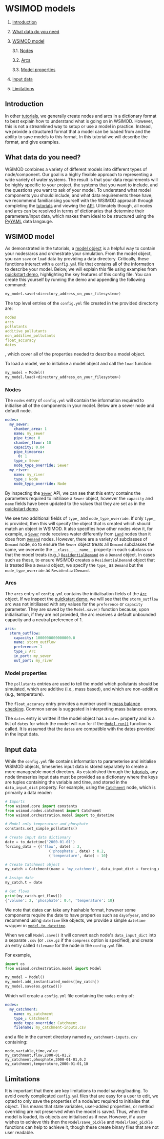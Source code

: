 # WSIMOD models

1. [Introduction](#introduction)

2. [What data do you need](#what-data-do-you-need)

3. [WSIMOD model](#wsimod-model)

    3.1. [Nodes](#nodes)

    3.2. [Arcs](#arcs)

    3.3. [Model properties](#model-properties)

4. [Input data](#input-data)

5. [Limitations](#limitations)

## Introduction

In other [tutorials](tutorials.md), we generally create nodes and arcs in a dictionary format
to best explain how to understand what is going on in WSIMOD. However, this
is not a streamlined way to setup or use a model in practice. Instead, we
provide a structured format that a model can be loaded from and the ability
to save models to this format. In this tutorial we will describe the format,
and give examples.

## What data do you need?

WSIMOD combines a variety of different models into different types of
node/component. Our goal is a highly flexible approach to representing a wide
variety of water systems. The result is that your data requirements will be
highly specific to your project, the systems that you want to include, and the
questions you want to ask of your model. To understand what model components
you should include, and what data requirements these have, we recommend
familiarising yourself with the WSIMOD approach through completing the
[tutorials](tutorials.md) and viewing the [API](reference.md). Ultimately though,
all nodes and arcs can be resolved in terms of dictionaries that
determine their parameters/input data, which makes them ideal to be structured using
the [PyYAML](https://pyyaml.org/) data langauge.

## WSIMOD model

As demonstrated in the tutorials, a [model object](reference-model.md#wsimod.orchestration.model.Model)
is a helpful way to contain your nodes/arcs and orchestrate your simulation.
From the model object, you can `save` or `load` data by providing a data
directory. Critically, these functions interact with a `config.yml` file that
contains all of the information to describe your model. Below, we will explain
this file using examples from [quickstart demo](demo/scripts/quickstart_demo.md),
highlighting the key features of this config file. You can create this yourself by
running the demo and appending the following command:

```python
my_model.save(<directory_address_on_your_filesystem>)
```

The top level entries of the `config.yml` file created in the provided directorty are:

```yaml
nodes
arcs
pollutants
additive_pollutants
non_additive_pollutants
float_accuracy
dates
```

, which cover all of the properties needed to describe a model object.

To load a model, we to initialise a model object and call the `load` function:

```python
my_model = Model()
my_model.load(<directory_address_on_your_filesystem>)
```

### Nodes

The `nodes` entry of `config.yml` will contain the information required to initialise all of the components
in your model. Below are a sewer node and default node.

```yaml
nodes:
  my_sewer:
    chamber_area: 1
    name: my_sewer
    pipe_time: 0
    chamber_floor: 10
    capacity: 0.04
    pipe_timearea:
      0: 1
    type_: Sewer
    node_type_override: Sewer
  my_river:
    name: my_river
    type_: Node
    node_type_override: Node
```

By inspecting the [`Sewer`](reference-sewer.md#wsimod.nodes.sewer.Sewer) API,
we can see that this entry contains the parameters required to initiliase a
`Sewer` object, however the `capacity` and `name` fields have been updated to
the values that they are set as in the [quickstart demo](demo/scripts/quickstart_demo.md).

We see two additional fields of `type_` and `node_type_override`. If only
`type_` is provided, then this will specify the object that is created which
should match an object in WSIMOD. It also specifies how other nodes view it,
for example, a [`Sewer`](reference-sewer.md#wsimod.nodes.sewer.Sewer) node
receives water differently from [`Land`](reference-sewer.md#wsimod.nodes.land.Land)
nodes than it does from [`Demand`](reference-other.md#wsimod.nodes.demand.Demand)
nodes. However, there are a variety of subclasses of `Demand` node, so to
ensure the `Sewer` object treats all `Demand` subclasses the same, we overwrite
the `__class__.__name__` property in each subclass so that the model treats
(e.g.,) [`ResidentialDemand`](reference-other.md#wsimod.nodes.demand.ResidentialDemand)
as a `Demand` object. In cases such as these, to ensure WSIMOD creates a
`ResidentialDemand` object that is treated like a `Demand` object, we specify
the `type_` as `Demand` but the `node_type_override` as `ResidentialDemand`.

### Arcs

The `arcs` entry of `config.yml` contains the initialisation fields of the
[`Arc`](reference-arc.md#wsimod.arcs.arcs.Arc)
object. If we inspect the [quickstart demo](demo/scripts/quickstart_demo.md),
we will see that the `storm_outflow` arc was not initiliased with any values
for the `preference` or `capacity` parameter. They are saved by the
`Model.save()` function because, upon initialisation, if they are not provided,
the arc receives a default unbounded capacity and a neutral preference of 1.

```yaml
arcs:
  storm_outflow:
    capacity: 1000000000000000.0
    name: storm_outflow
    preference: 1
    type_: Arc
    in_port: my_sewer
    out_port: my_river
```

### Model properties

The `pollutants` entries are used to tell the model which pollutants should be simulated, which are additive (i.e., mass based), and which are non-additive (e.g., temperature).

The `float_accuracy` entry provides a number used in [mass balance checking](reference-core.md#wsimod.core.core.WSIObj.mass_balance). Common sense is suggested in interpreting mass balance errors.

The `dates` entry is written if the model object has a `dates` property and is a list of `dates` for which the model will run for if the [`Model.run()`](reference-core.md#wsimod.orchestration.model.Model.run) function is called. It is assumed that the `dates` are compatible with the dates provided in the input data.

## Input data

While the `config.yml` file contains information to parameterise and initialise
WSIMOD objects, timeseries input data is stored separately to create a more
manageable model directory. As established through the [tutorials](tutorials.md),
any node timeseries input data must be provided as a dictionary where the keys
are tuples containing the variable and time, and stored in the `data_input_dict`
property. For example, using the [`Catchment`](reference-other.md#wsimod.nodes.catchment.Catchment)
node, which is primarily a data reader:

```python
# Imports
from wsimod.core import constants
from wsimod.nodes.catchment import Catchment
from wsimod.orchestration.model import to_datetime

# Model only temperature and phosphate
constants.set_simple_pollutants()

# Create input data dictionary
date = to_datetime('2000-01-01')
forcing_data = {('flow', date) : 2,
                    ('phosphate', date) : 0.2,
                    ('temperature', date) : 10}

# Create Catchment object
my_catch = Catchment(name = 'my_catchment', data_input_dict = forcing_data)

# Assign date
my_catch.t = date

# Get flows
print(my_catch.get_flow())
{'volume': 2, 'phosphate': 0.4, 'temperature': 10}
```

We note that dates can take any hashable format, however some components require the date to have properties such as `dayofyear`, and so recommend using `datetime` like objects, we provide a simple `datetime` wrapper in [`model.to_datetime`](reference-model.md#wsimod.orchestration.model.to_datetime).

When we call `Model.save()` it will convert each node's `data_input_dict`
into a separate `.csv` (or `.csv.gz` if the `compress` option is specified),
and create an entry called `filename` for the node in the `config.yml` file.

For example,

```python
import os
from wsimod.orchestration.model import Model

my_model = Model()
my_model.add_instantiated_nodes([my_catch])
my_model.save(os.getcwd())
```

Which will create a `config.yml` file containing the `nodes` entry of:

```yaml
nodes:
  my_catchment:
    name: my_catchment
    type_: Catchment
    node_type_override: Catchment
    filename: my_catchment-inputs.csv
```

and a file in the current directory named `my_catchment-inputs.csv` containing:

```text
node,variable,time,value
my_catchment,flow,2000-01-01,2
my_catchment,phosphate,2000-01-01,0.2
my_catchment,temperature,2000-01-01,10
```

## Limitations

It is important that there are key limitations to model saving/loading. To
avoid overly complicated `config.yml` files that are easy for a user to edit,
we opted to only save the properties of a node/arc required to initialise
that object. This means that state variables, user-added properties, or
method overriding are not preserved when the model is saved. Thus, when the
model is loaded, its objects are initialised as if new. However, if a user
wishes to achieve this then the `Model/save_pickle` and `Model/load_pickle`
functions can help to achieve it, though these create binary files that are not
user readable.
